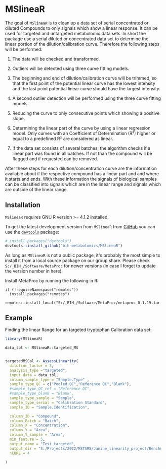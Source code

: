 # MSlineaR

<!-- badges: start -->

<!-- badges: end -->

The goal of `MSlineaR` is to clean up a data set of serial concentrated or diluted Compounds to only signals which show a linear response. It can be used for targeted and untargeted metabolomic data sets. In short the package use a serial diluted or concentrated data set to determine the linear portion of the dilution/calibration curve. Therefore the following steps will be performed:

1.  The data will be checked and transformed.

2.  Outliers will be detected using three curve fitting models.

3.  The beginning and end of dilution/calibration curve will be trimmed, so that the first point of the potential linear curve has the lowest intensity and the last point potential linear curve should have the largest intensity.

4.  A second outlier detection will be performed using the three curve fitting models.

5.  Reducing the curve to only consecutive points which showing a positive slope.

6.  Determining the linear part of the curve by using a linear regression model. Only curves with an Coefficient of Determination (R²) higher or equal to a predefined R² are considered as linear.

7.  If the data set consists of several batches, the algorithm checks if a linear part was found in all batches. If not than the compound will be flagged and if requested can be removed.

After these steps for each dilution/concentration curve are the information available about if the respective compound has a linear part and and where it starts and ends. With these information the signals of biological samples can be classified into signals which are in the linear range and signals which are outside of the linear range.

## Installation

`MSlineaR` requires GNU R version \>= 4.1.2 installed.

To get the latest development version from `MSlineaR` from [GitHub](https://github.com/) you can use the [`devtools`](https://github.com/r-lib/devtools) package:

``` r
# install.packages("devtools")
devtools::install_github("bih-metabolomics/MSlineaR")
```

As long as `MSlineaR` is not a public package, it's probably the most simple to install it from a local source package on our group share. Please check `S:/_BIH_/Software/MetaProc` for newer versions (in case I forget to update the version number in here).

Install MetaProc by running the following in R:

    if (!requireNamespace("remotes"))
      install.packages("remotes")

    remotes::install_local("S:/_BIH_/Software/MetaProc/metaproc_0.1.19.tar.gz")

## Example

Finding the linear Range for an targeted tryptophan Calibration data set:

``` r
library(MSlineaR)

data_tbl <- MSlineaR::targeted_MS


targetedMSCal <- AssessLinearity(
  dilution_factor = 3,
  analysis_type ="targeted",
  input_data = data_tbl,
  column_sample_type = "Sample.Type" ,
  sample_type_QC = c("Pooled QC","Reference QC","Blank"),
  #sample_type_QC_ref = "Reference QC",
  #sample_type_blank = "Blank",
  sample_type_sample = "Sample",
  sample_type_serial = "Calibration Standard",
  sample_ID = "Sample.Identification",

  column_ID = "Compound",
  column_Batch = "Batch",
  column_X = "Concentration",
  column_Y = "Area",
  column_Y_sample = "Area",
  min_feature = 5,
  output_name = "Test_targeted",
  output_dir = "S:/Projects/2022/MSTARS/Janine_linearity_project/Benchmark data/targeted/230419",
  nCORE = 4

)
```

